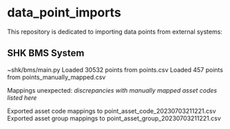 # data_point_imports

This repository is dedicated to importing data points from external systems:

## SHK BMS System

~shk/bms/main.py 
Loaded 30532 points from points.csv
Loaded 457 points from points_manually_mapped.csv

Mappings unexpected:
_discrepancies with manually mapped asset codes listed here_

Exported asset code mappings to point_asset_code_20230703211221.csv
Exported asset group mappings to point_asset_group_20230703211221.csv
